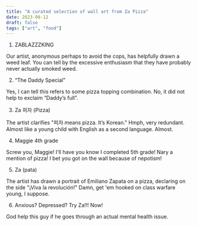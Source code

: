 ```yaml
---
title: "A curated selection of wall art from Za Pizza"
date: 2023-08-12
draft: false
tags: ["art", "food"]
---
```

1. ZABLAZZZKING

Our artist, anonymous perhaps to avoid the cops, has helpfully drawn a weed leaf. You can tell by the excessive enthusiasm that they have probably never actually smoked weed.

2. “The Daddy Special” 

Yes, I can tell this refers to some pizza topping combination. No, it did not help to exclaim “Daddy’s full”.

3. Za 피자 (Pizza)

The artist clarifies "피자 means pizza. It’s Korean." Hmph, very redundant. Almost like a young child with English as a second language. Almost.

4. Maggie 4th grade

Screw you, Maggie! I'll have you know I completed 5th grade! Nary a mention of pizza! I bet you got on the wall because of nepotism!

5. Za (pata)

The artist has drawn a portrait of Emiliano Zapata on a pizza, declaring on the side "¡Viva la revolución!" Damn, get 'em hooked on class warfare young, I suppose.

6. Anxious? Depressed? Try Za!!! Now!

God help this guy if he goes through an actual mental health issue.